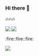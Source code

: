 ### Hi there 👋

:fire::fire::fire:

<a href="https://github.com/anuraghazra/github-readme-stats">
  <img align="left" src="https://github-readme-stats.vercel.app/api?username=ganmolt&count_private=true&show_icons=true" />
</a>
<a href="https://github.com/anuraghazra/github-readme-stats">
  <img align="left" src="https://github-readme-stats.vercel.app/api/top-langs/?username=ganmolt" />
</a>

<br clear="left">
<p>:fire::fire::fire:<br></p>
<img align="left" src="https://atcoder-badges.now.sh/api/atcoder/ganmolt" />
<!--
https://img.shields.io/badge/dynamic/<TYPE>.svg?uri=<URI>&label=<LABEL>&query=<$.DATA.SUBDATA>&colorB=<COLOR>&prefix=<PREFIX>&suffix=<SUFFIX>
ex)
https://img.shields.io/badge/dynamic/json.svg?label=elm-package&colorB=5f9ea0&query=$.version&uri=https%3A%2F%2Fraw.githubusercontent.com%2Fymtszw%2Felm-xml-decode%2Fmaster%2Felm-package.json&prefix=v
-->

<!--
**ganmolt/ganmolt** is a ✨ _special_ ✨ repository because its `README.md` (this file) appears on your GitHub profile.

Here are some ideas to get you started:

- 🔭 I’m currently working on ...
- 🌱 I’m currently learning ...
- 👯 I’m looking to collaborate on ...
- 🤔 I’m looking for help with ...
- 💬 Ask me about ...
- 📫 How to reach me: ...
- 😄 Pronouns: ...
- ⚡ Fun fact: ...
-->
